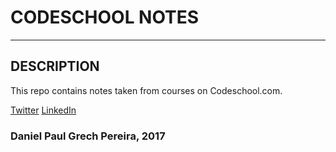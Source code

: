 # CODESCHOOL NOTES
---

## DESCRIPTION
This repo contains notes taken from courses on Codeschool.com.

[Twitter](https://twitter.com/pereirawebdev)
[LinkedIn](https://www.linkedin.com/in/danielpaulpereira/)

### Daniel Paul Grech Pereira, 2017

